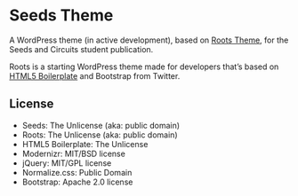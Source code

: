 # Seeds Theme 
A WordPress theme (in active development), based on [Roots Theme](http://rootstheme.com/), for the Seeds and Circuits student publication.

Roots is a starting WordPress theme made for developers that’s based on [HTML5 Boilerplate](http://html5boilerplate.com/) and Bootstrap from Twitter.

## License
* Seeds: The Unlicense (aka: public domain)
* Roots: The Unlicense (aka: public domain)
* HTML5 Boilerplate: The Unlicense
* Modernizr: MIT/BSD license
* jQuery: MIT/GPL license
* Normalize.css: Public Domain
* Bootstrap: Apache 2.0 license